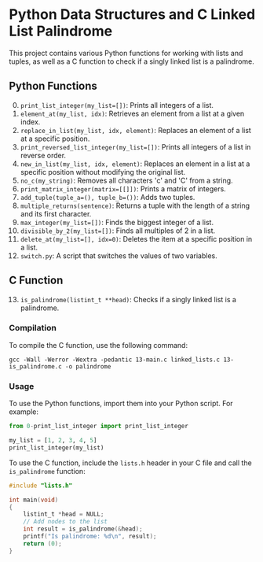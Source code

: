 # Python Data Structures and C Linked List Palindrome

This project contains various Python functions for working with lists and tuples, as well as a C function to check if a singly linked list is a palindrome.

## Python Functions

0. `print_list_integer(my_list=[])`: Prints all integers of a list.
1. `element_at(my_list, idx)`: Retrieves an element from a list at a given index.
2. `replace_in_list(my_list, idx, element)`: Replaces an element of a list at a specific position.
3. `print_reversed_list_integer(my_list=[])`: Prints all integers of a list in reverse order.
4. `new_in_list(my_list, idx, element)`: Replaces an element in a list at a specific position without modifying the original list.
5. `no_c(my_string)`: Removes all characters 'c' and 'C' from a string.
6. `print_matrix_integer(matrix=[[]])`: Prints a matrix of integers.
7. `add_tuple(tuple_a=(), tuple_b=())`: Adds two tuples.
8. `multiple_returns(sentence)`: Returns a tuple with the length of a string and its first character.
9. `max_integer(my_list=[])`: Finds the biggest integer of a list.
10. `divisible_by_2(my_list=[])`: Finds all multiples of 2 in a list.
11. `delete_at(my_list=[], idx=0)`: Deletes the item at a specific position in a list.
12. `switch.py`: A script that switches the values of two variables.

## C Function

13. `is_palindrome(listint_t **head)`: Checks if a singly linked list is a palindrome.

### Compilation

To compile the C function, use the following command:

```
gcc -Wall -Werror -Wextra -pedantic 13-main.c linked_lists.c 13-is_palindrome.c -o palindrome
```

### Usage

To use the Python functions, import them into your Python script. For example:

```python
from 0-print_list_integer import print_list_integer

my_list = [1, 2, 3, 4, 5]
print_list_integer(my_list)
```

To use the C function, include the `lists.h` header in your C file and call the `is_palindrome` function:

```c
#include "lists.h"

int main(void)
{
    listint_t *head = NULL;
    // Add nodes to the list
    int result = is_palindrome(&head);
    printf("Is palindrome: %d\n", result);
    return (0);
}
```